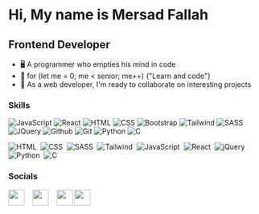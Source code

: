 Hi, My name is Mersad Fallah
===============================

Frontend Developer
-----------------------------

*   🖥️  A programmer who empties his mind in code
*   🚀  for (let me = 0; me < senior; me++) {"Learn and code"}         
*   🤝  As a web developer, I'm ready to collaborate on interesting projects
                  
### Skills

<p align="left">
  <img src="https://skillicons.dev/icons?i=js" alt="JavaScript"/>
  <img src="https://skillicons.dev/icons?i=react" alt="React" />
  <img src="https://skillicons.dev/icons?i=html" alt="HTML" />
  <img src="https://skillicons.dev/icons?i=css" alt="CSS" />
  <img src="https://skillicons.dev/icons?i=bootstrap" alt="Bootstrap" />
  <img src="https://skillicons.dev/icons?i=tailwind" alt="Tailwind" />
  <img src="https://skillicons.dev/icons?i=sass" alt="SASS" />
  <img src="https://skillicons.dev/icons?i=jquery" alt="JQuery" />
  <img src="https://skillicons.dev/icons?i=github" alt="Github" />
  <img src="https://skillicons.dev/icons?i=git" alt="Git" />
  <img src="https://skillicons.dev/icons?i=python" alt="Python" />
  <img src="https://skillicons.dev/icons?i=c" alt="C" />
</p>

                    
![HTML](https://img.shields.io/badge/HTML-100%25-brightgreen)&nbsp;
![CSS](https://img.shields.io/badge/CSS-100%25-orange)&nbsp;
![SASS](https://img.shields.io/badge/SASS-70%25-red)&nbsp;
![Tailwind](https://img.shields.io/badge/Tailwind-80%25-blue)&nbsp;
![JavaScript](https://img.shields.io/badge/JavaScript-80%25-yellow)&nbsp;
![React](https://img.shields.io/badge/React-50%25-skyblue)&nbsp;
![jQuery](https://img.shields.io/badge/jQuery-50%25-blue)&nbsp;
![Python](https://img.shields.io/badge/Python-35%25-brightgreen)&nbsp;
![C](https://img.shields.io/badge/C-15%25-blue)&nbsp;

### Socials
                  
<p align="left">
  <a href="https://www.instagram.com/mersad_.fallah" target="_blank" rel="noreferrer"><img src="https://raw.githubusercontent.com/danielcranney/readme-generator/main/public/icons/socials/instagram.svg" width="32" height="32"/></a>&nbsp;&nbsp;&nbsp;
  <a href="https://www.linkedin.com/in/mersad-fallah/" target="_blank" rel="noreferrer"><img src="https://raw.githubusercontent.com/danielcranney/readme-generator/main/public/icons/socials/linkedin.svg" width="32" height="32"/></a>&nbsp;&nbsp;&nbsp;
  <a href="https://twitter.com/Mersad_dev" target="_blank" rel="noreferrer"><img src="https://raw.githubusercontent.com/danielcranney/readme-generator/main/public/icons/socials/twitter.svg" width="32" height="32"/></a>
 <a href="https://www.github.com/mersad-Bxtrue" target="_blank" rel="noreferrer"><img src="https://raw.githubusercontent.com/danielcranney/readme-generator/main/public/icons/socials/github-dark.svg" width="32" height="32"/></a>&nbsp;&nbsp;&nbsp;
</p>


